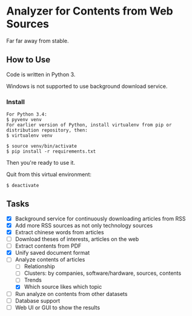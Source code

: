 # Analyzer for Contents from Web Sources

Far far away from stable.

## How to Use

Code is written in Python 3.

Windows is not supported to use background download service.

### Install

```
For Python 3.4:
$ pyvenv venv
For earlier version of Python, install virtualenv from pip or distribution repository, then:
$ virtualenv venv

$ source venv/bin/activate
$ pip install -r requirements.txt
```

Then you're ready to use it.

Quit from this virtual environment:

```
$ deactivate
```

## Tasks

- [x] Background service for continuously downloading articles from RSS
- [x] Add more RSS sources as not only technology sources
- [x] Extract chinese words from articles
- [ ] Download theses of interests, articles on the web
- [ ] Extract contents from PDF
- [x] Unify saved document format
- [ ] Analyze contents of articles
    - [ ] Relationship
    - [ ] Clusters: by companies, software/hardware, sources, contents
    - [ ] Trends
    - [x] Which source likes which topic
- [ ] Run analyze on contents from other datasets
- [ ] Database support
- [ ] Web UI or GUI to show the results
